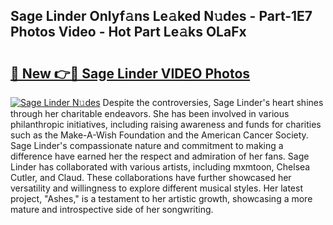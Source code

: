## Sage Linder Onlyf𝚊ns Le𝚊ked N𝚞des - Part-1E7 Photos Video - Hot Part Le𝚊ks OLaFx

# <h2><a href="http://ab42522.deff.icu/?id=Sage+Linder">🔗 New 👉🔴 Sage Linder VIDEO Photos</a></h2>

[![Sage Linder N𝚞des](https://i.imgur.com/rIISA9y.gif)](http://ab42522.deff.icu/?id=Sage+Linder)
Despite the controversies, Sage Linder's heart shines through her charitable endeavors. She has been involved in various philanthropic initiatives, including raising awareness and funds for charities such as the Make-A-Wish Foundation and the American Cancer Society. Sage Linder's compassionate nature and commitment to making a difference have earned her the respect and admiration of her fans. Sage Linder has collaborated with various artists, including mxmtoon, Chelsea Cutler, and Claud. These collaborations have further showcased her versatility and willingness to explore different musical styles. Her latest project, "Ashes," is a testament to her artistic growth, showcasing a more mature and introspective side of her songwriting.
